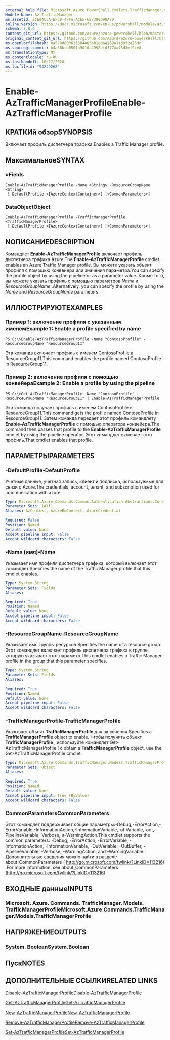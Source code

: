 ```yaml
---
external help file: Microsoft.Azure.PowerShell.Cmdlets.TrafficManager.dll-Help.xml
Module Name: Az.TrafficManager
ms.assetid: 2CE84C3A-EFC0-47FA-ACE5-687380D90A7D
online version: https://docs.microsoft.com/en-us/powershell/module/az.trafficmanager/enable-aztrafficmanagerprofile
schema: 2.0.0
content_git_url: https://github.com/Azure/azure-powershell/blob/master/src/TrafficManager/TrafficManager/help/Enable-AzTrafficManagerProfile.md
original_content_git_url: https://github.com/Azure/azure-powershell/blob/master/src/TrafficManager/TrafficManager/help/Enable-AzTrafficManagerProfile.md
ms.openlocfilehash: ba578d800631304405ab1e0a4139a11d9f2a26dc
ms.sourcegitcommit: b4a38bcb0501a9016a4998efd377aa75d3ef9ce8
ms.translationtype: MT
ms.contentlocale: ru-RU
ms.lasthandoff: 10/27/2020
ms.locfileid: "94249268"
---
```

# <span data-ttu-id="55f14-101">Enable-AzTrafficManagerProfile</span><span class="sxs-lookup"><span data-stu-id="55f14-101">Enable-AzTrafficManagerProfile</span></span>

## <span data-ttu-id="55f14-102">КРАТКИй обзор</span><span class="sxs-lookup"><span data-stu-id="55f14-102">SYNOPSIS</span></span>
<span data-ttu-id="55f14-103">Включает профиль диспетчера трафика.</span><span class="sxs-lookup"><span data-stu-id="55f14-103">Enables a Traffic Manager profile.</span></span>

## <span data-ttu-id="55f14-104">Максимальное</span><span class="sxs-lookup"><span data-stu-id="55f14-104">SYNTAX</span></span>

### <span data-ttu-id="55f14-105">»</span><span class="sxs-lookup"><span data-stu-id="55f14-105">Fields</span></span>
```
Enable-AzTrafficManagerProfile -Name <String> -ResourceGroupName <String>
 [-DefaultProfile <IAzureContextContainer>] [<CommonParameters>]
```

### <span data-ttu-id="55f14-106">DataObject</span><span class="sxs-lookup"><span data-stu-id="55f14-106">Object</span></span>
```
Enable-AzTrafficManagerProfile -TrafficManagerProfile <TrafficManagerProfile>
 [-DefaultProfile <IAzureContextContainer>] [<CommonParameters>]
```

## <span data-ttu-id="55f14-107">NОПИСАНИЕ</span><span class="sxs-lookup"><span data-stu-id="55f14-107">DESCRIPTION</span></span>
<span data-ttu-id="55f14-108">Командлет **Enable-AzTrafficManagerProfile** включает профиль диспетчера трафика Azure.</span><span class="sxs-lookup"><span data-stu-id="55f14-108">The **Enable-AzTrafficManagerProfile** cmdlet enables an Azure Traffic Manager profile.</span></span>
<span data-ttu-id="55f14-109">Вы можете указать объект профиля с помощью конвейера или значения параметра.</span><span class="sxs-lookup"><span data-stu-id="55f14-109">You can specify the profile object by using the pipeline or as a parameter value.</span></span>
<span data-ttu-id="55f14-110">Кроме того, вы можете указать профиль с помощью параметров *Name* и *ResourceGroupName* .</span><span class="sxs-lookup"><span data-stu-id="55f14-110">Alternatively, you can specify the profile by using the *Name* and *ResourceGroupName* parameters.</span></span>

## <span data-ttu-id="55f14-111">ИЛЛЮСТРИРУЮТ</span><span class="sxs-lookup"><span data-stu-id="55f14-111">EXAMPLES</span></span>

### <span data-ttu-id="55f14-112">Пример 1: включение профиля с указанным именем</span><span class="sxs-lookup"><span data-stu-id="55f14-112">Example 1: Enable a profile specified by name</span></span>
```
PS C:\>Enable-AzTrafficManagerProfile -Name "ContosoProfile" -ResourceGroupName "ResourceGroup11"
```

<span data-ttu-id="55f14-113">Эта команда включает профиль с именем ContosoProfile в ResourceGroup11.</span><span class="sxs-lookup"><span data-stu-id="55f14-113">This command enables the profile named ContosoProfile in ResourceGroup11.</span></span>

### <span data-ttu-id="55f14-114">Пример 2: включение профиля с помощью конвейера</span><span class="sxs-lookup"><span data-stu-id="55f14-114">Example 2: Enable a profile by using the pipeline</span></span>
```
PS C:\>Get-AzTrafficManagerProfile -Name "ContosoProfile" -ResourceGroupName "ResourceGroup11" | Enable-AzTrafficManagerProfile
```

<span data-ttu-id="55f14-115">Эта команда получает профиль с именем ContosoProfile в ResourceGroup11.</span><span class="sxs-lookup"><span data-stu-id="55f14-115">This command gets the profile named ContosoProfile in ResourceGroup11.</span></span>
<span data-ttu-id="55f14-116">Затем команда передает этот профиль командлету **Enable-AzTrafficManagerProfile** с помощью оператора конвейера.</span><span class="sxs-lookup"><span data-stu-id="55f14-116">The command then passes that profile to the **Enable-AzTrafficManagerProfile** cmdlet by using the pipeline operator.</span></span>
<span data-ttu-id="55f14-117">Этот командлет включает этот профиль.</span><span class="sxs-lookup"><span data-stu-id="55f14-117">That cmdlet enables that profile.</span></span>

## <span data-ttu-id="55f14-118">ПАРАМЕТРЫ</span><span class="sxs-lookup"><span data-stu-id="55f14-118">PARAMETERS</span></span>

### <span data-ttu-id="55f14-119">-DefaultProfile</span><span class="sxs-lookup"><span data-stu-id="55f14-119">-DefaultProfile</span></span>
<span data-ttu-id="55f14-120">Учетные данные, учетная запись, клиент и подписка, используемые для связи с Azure.</span><span class="sxs-lookup"><span data-stu-id="55f14-120">The credentials, account, tenant, and subscription used for communication with azure.</span></span>

```yaml
Type: Microsoft.Azure.Commands.Common.Authentication.Abstractions.Core.IAzureContextContainer
Parameter Sets: (All)
Aliases: AzContext, AzureRmContext, AzureCredential

Required: False
Position: Named
Default value: None
Accept pipeline input: False
Accept wildcard characters: False
```

### <span data-ttu-id="55f14-121">-Name (имя)</span><span class="sxs-lookup"><span data-stu-id="55f14-121">-Name</span></span>
<span data-ttu-id="55f14-122">Указывает имя профиля диспетчера трафика, который включает этот командлет.</span><span class="sxs-lookup"><span data-stu-id="55f14-122">Specifies the name of the Traffic Manager profile that this cmdlet enables.</span></span>

```yaml
Type: System.String
Parameter Sets: Fields
Aliases:

Required: True
Position: Named
Default value: None
Accept pipeline input: False
Accept wildcard characters: False
```

### <span data-ttu-id="55f14-123">-ResourceGroupName</span><span class="sxs-lookup"><span data-stu-id="55f14-123">-ResourceGroupName</span></span>
<span data-ttu-id="55f14-124">Указывает имя группы ресурсов.</span><span class="sxs-lookup"><span data-stu-id="55f14-124">Specifies the name of a resource group.</span></span>
<span data-ttu-id="55f14-125">Этот командлет включает профиль диспетчера трафика в группе, которую указывает этот параметр.</span><span class="sxs-lookup"><span data-stu-id="55f14-125">This cmdlet enables a Traffic Manager profile in the group that this parameter specifies.</span></span>

```yaml
Type: System.String
Parameter Sets: Fields
Aliases:

Required: True
Position: Named
Default value: None
Accept pipeline input: False
Accept wildcard characters: False
```

### <span data-ttu-id="55f14-126">-TrafficManagerProfile</span><span class="sxs-lookup"><span data-stu-id="55f14-126">-TrafficManagerProfile</span></span>
<span data-ttu-id="55f14-127">Указывает объект **TrafficManagerProfile** для включения.</span><span class="sxs-lookup"><span data-stu-id="55f14-127">Specifies a **TrafficManagerProfile** object to enable.</span></span>
<span data-ttu-id="55f14-128">Чтобы получить объект **TrafficManagerProfile** , используйте командлет Get-AzTrafficManagerProfile.</span><span class="sxs-lookup"><span data-stu-id="55f14-128">To obtain a **TrafficManagerProfile** object, use the Get-AzTrafficManagerProfile cmdlet.</span></span>

```yaml
Type: Microsoft.Azure.Commands.TrafficManager.Models.TrafficManagerProfile
Parameter Sets: Object
Aliases:

Required: True
Position: Named
Default value: None
Accept pipeline input: True (ByValue)
Accept wildcard characters: False
```

### <span data-ttu-id="55f14-129">CommonParameters</span><span class="sxs-lookup"><span data-stu-id="55f14-129">CommonParameters</span></span>
<span data-ttu-id="55f14-130">Этот командлет поддерживает общие параметры:-Debug,-ErrorAction,-ErrorVariable,-InformationAction,-InformationVariable,-of Variable,-out,-PipelineVariable,-Verbose, и-WarningAction.</span><span class="sxs-lookup"><span data-stu-id="55f14-130">This cmdlet supports the common parameters: -Debug, -ErrorAction, -ErrorVariable, -InformationAction, -InformationVariable, -OutVariable, -OutBuffer, -PipelineVariable, -Verbose, -WarningAction, and -WarningVariable.</span></span> <span data-ttu-id="55f14-131">Дополнительные сведения можно найти в разделе about_CommonParameters ( http://go.microsoft.com/fwlink/?LinkID=113216) .</span><span class="sxs-lookup"><span data-stu-id="55f14-131">For more information, see about_CommonParameters (http://go.microsoft.com/fwlink/?LinkID=113216).</span></span>

## <span data-ttu-id="55f14-132">ВХОДНЫЕ данные</span><span class="sxs-lookup"><span data-stu-id="55f14-132">INPUTS</span></span>

### <span data-ttu-id="55f14-133">Microsoft. Azure. Commands. TrafficManager. Models. TrafficManagerProfile</span><span class="sxs-lookup"><span data-stu-id="55f14-133">Microsoft.Azure.Commands.TrafficManager.Models.TrafficManagerProfile</span></span>

## <span data-ttu-id="55f14-134">НАПРЯЖЕНИЕ</span><span class="sxs-lookup"><span data-stu-id="55f14-134">OUTPUTS</span></span>

### <span data-ttu-id="55f14-135">System. Boolean</span><span class="sxs-lookup"><span data-stu-id="55f14-135">System.Boolean</span></span>

## <span data-ttu-id="55f14-136">Пуск</span><span class="sxs-lookup"><span data-stu-id="55f14-136">NOTES</span></span>

## <span data-ttu-id="55f14-137">ДОПОЛНИТЕЛЬНЫЕ ССЫЛКИ</span><span class="sxs-lookup"><span data-stu-id="55f14-137">RELATED LINKS</span></span>

[<span data-ttu-id="55f14-138">Disable-AzTrafficManagerProfile</span><span class="sxs-lookup"><span data-stu-id="55f14-138">Disable-AzTrafficManagerProfile</span></span>](./Disable-AzTrafficManagerProfile.md)

[<span data-ttu-id="55f14-139">Get-AzTrafficManagerProfile</span><span class="sxs-lookup"><span data-stu-id="55f14-139">Get-AzTrafficManagerProfile</span></span>](./Get-AzTrafficManagerProfile.md)

[<span data-ttu-id="55f14-140">New-AzTrafficManagerProfile</span><span class="sxs-lookup"><span data-stu-id="55f14-140">New-AzTrafficManagerProfile</span></span>](./New-AzTrafficManagerProfile.md)

[<span data-ttu-id="55f14-141">Remove-AzTrafficManagerProfile</span><span class="sxs-lookup"><span data-stu-id="55f14-141">Remove-AzTrafficManagerProfile</span></span>](./Remove-AzTrafficManagerProfile.md)

[<span data-ttu-id="55f14-142">Set-AzTrafficManagerProfile</span><span class="sxs-lookup"><span data-stu-id="55f14-142">Set-AzTrafficManagerProfile</span></span>](./Set-AzTrafficManagerProfile.md)


